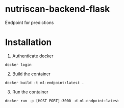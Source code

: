 # nutriscan-backend-flask
Endpoint for predictions

# Installation
1. Authenticate docker
```shell
docker login
```

2. Build the container
```shell
docker build -t ml-endpoint:latest .
```

3. Run the container
```shell
docker run -p [HOST PORT]:3000 -d ml-endpoint:latest
```
